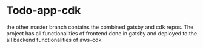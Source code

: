 # Todo-app-cdk
the other master branch contains the combined gatsby and cdk repos. The project has all functionalities of frontend done in gatsby and deployed to the all backend functionalities of aws-cdk
